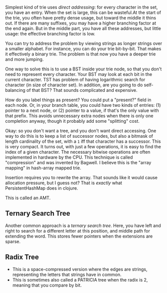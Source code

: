 Simplest kind of trie uses *direct addressing*: for every character in
the set, you have an entry. When the set is large, this can be
wasteful.At the start of the trie, you often have pretty dense usage,
but toward the middle it thins out. If there are many suffixes, you
may have a higher branching factor at the end again. But in the middle
part, you have all these addresses, but little usage: the effective
branching factor is low.

You can try to address the problem by viewing strings as longer
strings over a smaller alphabet. For instance, you can do your trie
bit-by-bit. That makes it effectively a binary trie. The problem is
that now you have a deeper trie and more jumping.

One way to solve this is to use a BST inside your trie node, so that
you don't need to represent every character. Your BST may look at each
bit in the current character. TST has problem of having logarithmic
search for character (in size of character set). In addition, are you
going to do self-balancing of that BST? That sounds complicated and
expensive.

How do you label things as present? You could put a "present?" field
in each node. Or, in your branch table, you could have two kinds of
entries: (1) pointer to a next node, or (2) pointer to a value, if
that's the only value with that prefix. This avoids unnecessary extra
nodes when there is only one completion anyway, though it probably add
some "splitting" cost.

Okay: so you don't want a tree, and you don't want direct
accessing. One way to do this is to keep a list of successor nodes,
but also a bitmask of length cardinality of the set, with a `1` iff
that character has a successor. This is very compact. It turns out,
with just a few operations, it is easy to find the index of a given
character. The necessary bitwise operations are often implemented in
hardware by the CPU. This technique is called "compression" and was
invented by Bagwell. I believe this is the "array mapping" in
hash-array mapped trie.

Insertion requires you to rewrite the array. That sounds like it would
cause allocation pressure, but I guess not? That is *exactly* what
PersistentHashMap does in clojure.

This is called an AMT.

## Ternary Search Tree

Another common approach is a *ternary search tree*. Here, you have
left and right to search for a different letter at this position, and
middle path for extending the word. This stores fewer pointers when
the extensions are sparse.

## Radix Tree

* This is a space-compressed version where the edges are strings,
  representing the letters that strings have in common.
* This is sometimes also called a PATRICIA tree when the radix is 2,
  meaning that you compare by bit.
